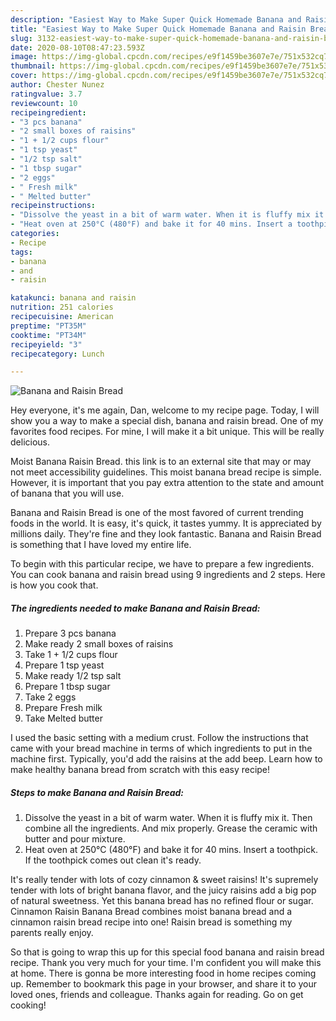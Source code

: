 ```yaml
---
description: "Easiest Way to Make Super Quick Homemade Banana and Raisin Bread"
title: "Easiest Way to Make Super Quick Homemade Banana and Raisin Bread"
slug: 3132-easiest-way-to-make-super-quick-homemade-banana-and-raisin-bread
date: 2020-08-10T08:47:23.593Z
image: https://img-global.cpcdn.com/recipes/e9f1459be3607e7e/751x532cq70/banana-and-raisin-bread-recipe-main-photo.jpg
thumbnail: https://img-global.cpcdn.com/recipes/e9f1459be3607e7e/751x532cq70/banana-and-raisin-bread-recipe-main-photo.jpg
cover: https://img-global.cpcdn.com/recipes/e9f1459be3607e7e/751x532cq70/banana-and-raisin-bread-recipe-main-photo.jpg
author: Chester Nunez
ratingvalue: 3.7
reviewcount: 10
recipeingredient:
- "3 pcs banana"
- "2 small boxes of raisins"
- "1 + 1/2 cups flour"
- "1 tsp yeast"
- "1/2 tsp salt"
- "1 tbsp sugar"
- "2 eggs"
- " Fresh milk"
- " Melted butter"
recipeinstructions:
- "Dissolve the yeast in a bit of warm water. When it is fluffy mix it. Then combine all the ingredients. And mix properly. Grease the ceramic with butter and pour mixture."
- "Heat oven at 250°C (480°F) and bake it for 40 mins. Insert a toothpick. If the toothpick comes out clean it&#39;s ready."
categories:
- Recipe
tags:
- banana
- and
- raisin

katakunci: banana and raisin 
nutrition: 251 calories
recipecuisine: American
preptime: "PT35M"
cooktime: "PT34M"
recipeyield: "3"
recipecategory: Lunch

---
```



![Banana and Raisin Bread](https://img-global.cpcdn.com/recipes/e9f1459be3607e7e/751x532cq70/banana-and-raisin-bread-recipe-main-photo.jpg)

Hey everyone, it's me again, Dan, welcome to my recipe page. Today, I will show you a way to make a special dish, banana and raisin bread. One of my favorites food recipes. For mine, I will make it a bit unique. This will be really delicious.

Moist Banana Raisin Bread. this link is to an external site that may or may not meet accessibility guidelines. This moist banana bread recipe is simple. However, it is important that you pay extra attention to the state and amount of banana that you will use.

Banana and Raisin Bread is one of the most favored of current trending foods in the world. It is easy, it's quick, it tastes yummy. It is appreciated by millions daily. They're fine and they look fantastic. Banana and Raisin Bread is something that I have loved my entire life.


To begin with this particular recipe, we have to prepare a few ingredients. You can cook banana and raisin bread using 9 ingredients and 2 steps. Here is how you cook that.

<!--inarticleads1-->

##### The ingredients needed to make Banana and Raisin Bread:

1. Prepare 3 pcs banana
1. Make ready 2 small boxes of raisins
1. Take 1 + 1/2 cups flour
1. Prepare 1 tsp yeast
1. Make ready 1/2 tsp salt
1. Prepare 1 tbsp sugar
1. Take 2 eggs
1. Prepare  Fresh milk
1. Take  Melted butter


I used the basic setting with a medium crust. Follow the instructions that came with your bread machine in terms of which ingredients to put in the machine first. Typically, you&#39;d add the raisins at the add beep. Learn how to make healthy banana bread from scratch with this easy recipe! 

<!--inarticleads2-->

##### Steps to make Banana and Raisin Bread:

1. Dissolve the yeast in a bit of warm water. When it is fluffy mix it. Then combine all the ingredients. And mix properly. Grease the ceramic with butter and pour mixture.
1. Heat oven at 250°C (480°F) and bake it for 40 mins. Insert a toothpick. If the toothpick comes out clean it&#39;s ready.


It&#39;s really tender with lots of cozy cinnamon &amp; sweet raisins! It&#39;s supremely tender with lots of bright banana flavor, and the juicy raisins add a big pop of natural sweetness. Yet this banana bread has no refined flour or sugar. Cinnamon Raisin Banana Bread combines moist banana bread and a cinnamon raisin bread recipe into one! Raisin bread is something my parents really enjoy. 

So that is going to wrap this up for this special food banana and raisin bread recipe. Thank you very much for your time. I'm confident you will make this at home. There is gonna be more interesting food in home recipes coming up. Remember to bookmark this page in your browser, and share it to your loved ones, friends and colleague. Thanks again for reading. Go on get cooking!
